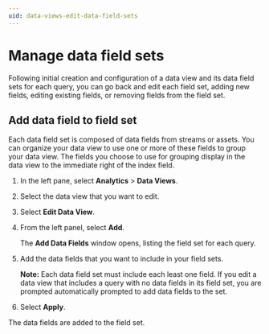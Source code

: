 ```yaml
---
uid: data-views-edit-data-field-sets
---
```


# Manage data field sets

Following initial creation and configuration of a data view and its data field sets for each query, you can go back and edit each field set, adding new fields, editing existing fields, or removing fields from the field set.

## Add data field to field set

Each data field set is composed of data fields from streams or assets. You can organize your data view to use one or more of these fields to group your data view. The fields you choose to use for grouping display in the data view to the immediate right of the index field.

1. In the left pane, select **Analytics** > **Data Views**.

1. Select the data view that you want to edit.

1. Select **Edit Data View**.

1. From the left panel, select **Add**.

	The **Add Data Fields** window opens, listing the field set for each query. 

1. Add the data fields that you want to include in your field sets.

	**Note:** Each data field set must include each least one field. If you edit a data view that includes a query with no data fields in its field set, you are prompted automatically prompted to add data fields to the set.

1. Select **Apply**.

The data fields are added to the field set.

